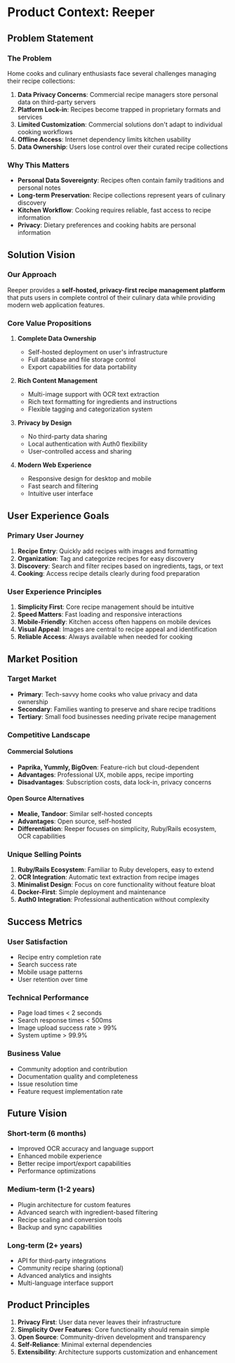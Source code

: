 # Product Context: Reeper

## Problem Statement

### The Problem
Home cooks and culinary enthusiasts face several challenges managing their recipe collections:

1. **Data Privacy Concerns**: Commercial recipe managers store personal data on third-party servers
2. **Platform Lock-in**: Recipes become trapped in proprietary formats and services
3. **Limited Customization**: Commercial solutions don't adapt to individual cooking workflows
4. **Offline Access**: Internet dependency limits kitchen usability
5. **Data Ownership**: Users lose control over their curated recipe collections

### Why This Matters
- **Personal Data Sovereignty**: Recipes often contain family traditions and personal notes
- **Long-term Preservation**: Recipe collections represent years of culinary discovery
- **Kitchen Workflow**: Cooking requires reliable, fast access to recipe information
- **Privacy**: Dietary preferences and cooking habits are personal information

## Solution Vision

### Our Approach
Reeper provides a **self-hosted, privacy-first recipe management platform** that puts users in complete control of their culinary data while providing modern web application features.

### Core Value Propositions

1. **Complete Data Ownership**
   - Self-hosted deployment on user's infrastructure
   - Full database and file storage control
   - Export capabilities for data portability

2. **Rich Content Management**
   - Multi-image support with OCR text extraction
   - Rich text formatting for ingredients and instructions
   - Flexible tagging and categorization system

3. **Privacy by Design**
   - No third-party data sharing
   - Local authentication with Auth0 flexibility
   - User-controlled access and sharing

4. **Modern Web Experience**
   - Responsive design for desktop and mobile
   - Fast search and filtering
   - Intuitive user interface

## User Experience Goals

### Primary User Journey
1. **Recipe Entry**: Quickly add recipes with images and formatting
2. **Organization**: Tag and categorize recipes for easy discovery
3. **Discovery**: Search and filter recipes based on ingredients, tags, or text
4. **Cooking**: Access recipe details clearly during food preparation

### User Experience Principles

1. **Simplicity First**: Core recipe management should be intuitive
2. **Speed Matters**: Fast loading and responsive interactions
3. **Mobile-Friendly**: Kitchen access often happens on mobile devices
4. **Visual Appeal**: Images are central to recipe appeal and identification
5. **Reliable Access**: Always available when needed for cooking

## Market Position

### Target Market
- **Primary**: Tech-savvy home cooks who value privacy and data ownership
- **Secondary**: Families wanting to preserve and share recipe traditions
- **Tertiary**: Small food businesses needing private recipe management

### Competitive Landscape

#### Commercial Solutions
- **Paprika, Yummly, BigOven**: Feature-rich but cloud-dependent
- **Advantages**: Professional UX, mobile apps, recipe importing
- **Disadvantages**: Subscription costs, data lock-in, privacy concerns

#### Open Source Alternatives
- **Mealie, Tandoor**: Similar self-hosted concepts
- **Advantages**: Open source, self-hosted
- **Differentiation**: Reeper focuses on simplicity, Ruby/Rails ecosystem, OCR capabilities

### Unique Selling Points

1. **Ruby/Rails Ecosystem**: Familiar to Ruby developers, easy to extend
2. **OCR Integration**: Automatic text extraction from recipe images
3. **Minimalist Design**: Focus on core functionality without feature bloat
4. **Docker-First**: Simple deployment and maintenance
5. **Auth0 Integration**: Professional authentication without complexity

## Success Metrics

### User Satisfaction
- Recipe entry completion rate
- Search success rate
- Mobile usage patterns
- User retention over time

### Technical Performance
- Page load times < 2 seconds
- Search response times < 500ms
- Image upload success rate > 99%
- System uptime > 99.9%

### Business Value
- Community adoption and contribution
- Documentation quality and completeness
- Issue resolution time
- Feature request implementation rate

## Future Vision

### Short-term (6 months)
- Improved OCR accuracy and language support
- Enhanced mobile experience
- Better recipe import/export capabilities
- Performance optimizations

### Medium-term (1-2 years)
- Plugin architecture for custom features
- Advanced search with ingredient-based filtering
- Recipe scaling and conversion tools
- Backup and sync capabilities

### Long-term (2+ years)
- API for third-party integrations
- Community recipe sharing (optional)
- Advanced analytics and insights
- Multi-language interface support

## Product Principles

1. **Privacy First**: User data never leaves their infrastructure
2. **Simplicity Over Features**: Core functionality should remain simple
3. **Open Source**: Community-driven development and transparency
4. **Self-Reliance**: Minimal external dependencies
5. **Extensibility**: Architecture supports customization and enhancement
